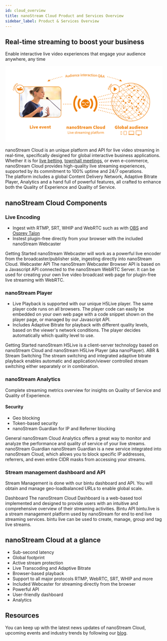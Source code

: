 ```yaml
---
id: cloud_overview
title: nanoStream Cloud Product and Services Overview
sidebar_label: Product & Services Overview
---
```


<!-- ![Logo](../assets/cloud/nsc.svg) -->

## Real-time streaming to boost your business
Enable interactive live video experiences that engage your audience anywhere, any time

![Infographic: nanoStream Cloud Workflow](../assets/cloud/nsc-inforgraphic.png)

nanoStream Cloud is an unique platform and API for live video streaming in real-time, specifically designed for global interactive business applications. Whether it is for [live betting](https://www.nanocosmos.de/blog/category/interactive-use-cases/gaming-betting-interactive-use-cases/), [townhall meetings](https://www.nanocosmos.de/blog/category/interactive-use-cases/townhall-events/), or even e-commerce, nanoStream Cloud provides high-quality live streaming experiences, supported by its commitment to 100% uptime and 24/7 operations. <br/>
The platform includes a global Content Delivery Network, Adaptive Bitrate Player, Analytics and a hand full of powerful features, all crafted to enhance both the Quality of Experience and Quality of Service.

## nanoStream Cloud Components

### Live Encoding
- Ingest with RTMP, SRT, WHIP and WebRTC such as with [OBS](https://www.nanocosmos.de/blog/2019/03/how-to-use-obs-for-low-latency-live-encoding-to-nanostream-cloud/) and [Osprey Talon](https://www.nanocosmos.de/blog/2023/02/osprey-talon-and-nanostream-cloud/) 
- Instest plugin-free directly from your browser with the included nanoStream Webcaster

<article className="margin-vert--lg">
  <Columns className="list_ZO3j" >
    <Card className="col col--6 margin-horiz--md" href="/docs/webrtc/nanostream_webrtc">
      <Card.Header title="Playground">Getting Started</Card.Header>
      <Card.Body className="padding-vert--md">nanoStream Webcaster will work as a powerful live encoder from the broadcaster/publisher side, ingesting directly into nanoStream Cloud.</Card.Body>
    </Card>
    <Card className="col col--6 margin-horiz--md" href="/docs/webrtc/nanostream_webrtc_api">
      <Card.Header title="TypeScript Support">Webcaster API</Card.Header>
      <Card.Body className="padding-vert--md">The nanoStream Webcaster Browser API is based on a Javascript API connected to the nanoStream WebRTC Server. It can be used for creating your own live video broadcast web page for plugin-free live streaming with WebRTC.</Card.Body>
    </Card>
  </Columns>
</article>

### nanoStream Player

- Live Playback is supported with our unique H5Live player. The same player code runs on all browsers. The player code can easily be embedded on your own web page with a code snippet shown on the player page, or managed by our Javascript API.
- Includes Adaptive Bitrate for playback with different quality levels, based on the viewer's network conditions. The player decides automatically which quality level to use.

<article className="margin-vert--lg">
  <Columns className="list_ZO3j" >
    <Card className="col col--6 margin-horiz--md" href="../nanoplayer/nanoplayer_getting_started">
      <Card.Header title="Configuration">Getting Started</Card.Header>
      <Card.Body className="padding-vert--md">nanoStream H5Live is a client-server technology based on nanoStream Cloud and nanoStream H5Live Player (aka nanoPlayer).</Card.Body>
    </Card>
    <Card className="col col--6 margin-horiz--md" href="../nanoplayer/nanoplayer_feature_stream_switching">
<Card.Header title="Installation">ABR & Stream Switching</Card.Header>
    <Card.Body className="padding-vert--md">The stream switching and integrated adaptive bitrate playback enables automatic and application/viewer controlled stream switching either separately or in combination.</Card.Body>
    </Card>
  </Columns>
</article>

### nanoStream Analytics

Complete streaming metrics overview for insights on Quality of Service and Quality of Experience.

#### Security
- Geo blocking
- Token-based security
- nanoStream Guardian for IP and Referrer blocking

<article className="margin-vert--lg">
  <Columns className="list_ZO3j" >
    <Card className="col col--6 margin-horiz--md" href="/docs/cloud/analytics">
      <Card.Header title="Playground">General</Card.Header>
      <Card.Body className="padding-vert--md">nanoStream Cloud Analytics offers a great way to monitor and analyze the performance and quality of service of your live streams.</Card.Body>
    </Card>
    <Card className="col col--6 margin-horiz--md" href="/docs/analytics/guardian">
      <Card.Header title="Security">nanoStream Guardian</Card.Header>
      <Card.Body className="padding-vert--md">nanoStream Guardian is a new service integrated into nanoStream Cloud, which allows you to block specific IP addresses, referrers, and even entire CIDR masks from accessing your streams.</Card.Body>
    </Card>
  </Columns>
</article>

### Stream management dashboard and API

Stream Management is done with our bintu dashboard and API. You will obtain and manage geo-loadbalanced URLs to enable global scale.

<article className="margin-vert--lg">
  <Columns className="list_ZO3j" >
    <Card className="col col--6 margin-horiz--md" href="/docs/dashboard/overview">
      <Card.Header title="Installation">Dashboard</Card.Header>
      <Card.Body className="padding-vert--md">The nanoStream Cloud Dashboard is a web-based tool implemented and designed to provide users with an intuitive and comprehensive overview of their streaming activities.</Card.Body>
    </Card>
    <Card className="col col--6 margin-horiz--md" href="https://doc.pages.nanocosmos.de/bintuapi-docs/">
      <Card.Header title="Configuration">Bintu API</Card.Header>
      <Card.Body className="padding-vert--md"> bintu.live is a stream management platform used by nanoStream for end to end live streaming services. bintu live can be used to create, manage, group and tag live streams. </Card.Body>
    </Card>
  </Columns>
</article>

## nanoStream Cloud at a glance

- Sub-second latency
- Global footprint 
- Active stream protection
- Live Transcoding and Adaptive Bitrate
- Browser-based playback
- Support to all major protocols RTMP, WebRTC, SRT, WHIP and more
- Included Webcaster for streaming directly from the browser
- Powerful API
- User-friendly dashboard
- Analytics

## Resources

You can keep up with the latest news updates of nanoStream Cloud, upcoming events and industry trends by following our [blog](https://www.nanocosmos.de/blog/).
